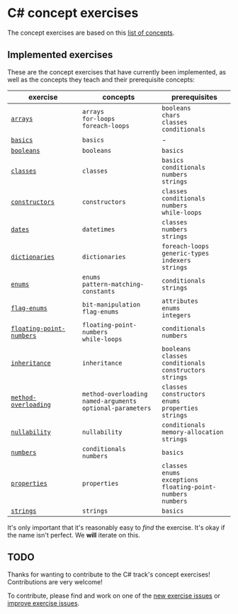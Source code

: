 # C&#35; concept exercises

The concept exercises are based on this [list of concepts][reference-shared].

## Implemented exercises

These are the concept exercises that have currently been implemented, as well as the concepts they teach and their prerequisite concepts:

| exercise                                                            | concepts                                                             | prerequisites                                                                     |
| ------------------------------------------------------------------- | -------------------------------------------------------------------- | --------------------------------------------------------------------------------- |
| [`arrays`][concept-exercise-arrays]                                 | `arrays`<br/>`for-loops`<br/>`foreach-loops`                         | `booleans`<br/>`chars`<br/>`classes`<br/>`conditionals`                           |
| [`basics`][concept-exercise-basics]                                 | `basics`                                                             | -                                                                                 |
| [`booleans`][concept-exercise-booleans]                             | `booleans`                                                           | `basics`                                                                          |
| [`classes`][concept-exercise-classes]                               | `classes`                                                            | `basics`<br/>`conditionals`<br/>`numbers`<br/>`strings`                           |
| [`constructors`][concept-exercise-constructors]                     | `constructors`                                                       | `classes`<br/>`conditionals`<br/>`numbers`<br/>`while-loops`                      |
| [`dates`][concept-exercise-datetimes]                               | `datetimes`                                                          | `classes`<br/>`numbers`<br/>`strings`                                             |
| [`dictionaries`][concept-exercise-dictionaries]                     | `dictionaries`                                                       | `foreach-loops`<br/>`generic-types`<br/>`indexers` <br/>`strings`                 |
| [`enums`][concept-exercise-enums]                                   | `enums`<br/>`pattern-matching-constants`                             | `conditionals`<br/>`strings`                                                      |
| [`flag-enums`][concept-exercise-flag-enums]                         | `bit-manipulation`<br/>`flag-enums`                                  | `attributes`</br>`enums`<br/>`integers`                                           |
| [`floating-point-numbers`][concept-exercise-floating-point-numbers] | `floating-point-numbers`<br/>`while-loops`                           | `conditionals`<br/>`numbers`                                                      |
| [`inheritance`][concept-exercise-inheritance]                       | `inheritance`                                                        | `booleans`<br/>`classes`<br/>`conditionals`<br/>`constructors`<br/>`strings`      |
| [`method-overloading`][concept-exercise-method-overloading]         | `method-overloading`<br/>`named-arguments`<br/>`optional-parameters` | `classes`<br/>`constructors`<br/>`enums`<br/>`properties`<br/>`strings`           |
| [`nullability`][concept-exercise-nullability]                       | `nullability`                                                        | `conditionals`<br/>`memory-allocation`<br/>`strings`                              |
| [`numbers`][concept-exercise-numbers]                               | `conditionals`<br/>`numbers`                                         | `basics`                                                                          |
| [`properties`][concept-exercise-properties]                         | `properties`                                                         | `classes`<br/>`enums`<br/>`exceptions`<br/>`floating-point-numbers`<br/>`numbers` |
| [`strings`][concept-exercise-strings]                               | `strings`                                                            | `basics`                                                                          |

It's only important that it's reasonably easy to _find_ the exercise. It's okay if the name isn't perfect. We **will** iterate on this.

## TODO

Thanks for wanting to contribute to the C# track's concept exercises! Contributions are very welcome!

To contribute, please find and work on one of the [new exercise issues][issues-new-exercise] or [improve exercise issues][issues-improve-exercise].

[reference-shared]: ../../reference/README.md
[reference]: ./reference.md
[concept-exercises]: ./concept/README.md
[concept-exercise-arrays]: ./arrays/.meta/design.md
[concept-exercise-basics]: ./basics/.meta/design.md
[concept-exercise-booleans]: ./booleans/.meta/design.md
[concept-exercise-classes]: ./classes/.meta/design.md
[concept-exercise-constructors]: ./constructors/.meta/design.md
[concept-exercise-flag-enums]: ./flag-enums/.meta/design.md
[concept-exercise-datetimes]: ./datetimes/.meta/design.md
[concept-exercise-dictionaries]: ./dictionaries/.meta/design.md
[concept-exercise-enums]: ./enums/.meta/design.md
[concept-exercise-floating-point-numbers]: ./floating-point-numbers/.meta/design.md
[concept-exercise-inheritance]: ./inheritance/.meta/design.md
[concept-exercise-method-overloading]: ./method-overloading/.meta/design.md
[concept-exercise-nullability]: ./nullability/.meta/design.md
[concept-exercise-numbers]: ./numbers/.meta/design.md
[concept-exercise-properties]: ./properties/.meta/design.md
[concept-exercise-strings]: ./strings/.meta/design.md
[issues-new-exercise]: https://github.com/exercism/v3/issues?utf8=%E2%9C%93&q=is%3Aopen+label%3Atrack%2Fcsharp+label%3Atype%2Fnew-exercise+label%3Astatus%2Fhelp-wanted
[issues-improve-exercise]: https://github.com/exercism/v3/issues?utf8=%E2%9C%93&q=is%3Aopen+label%3Atrack%2Fcsharp+label%3Atype%2Fimprove-exercise+label%3Astatus%2Fhelp-wanted
